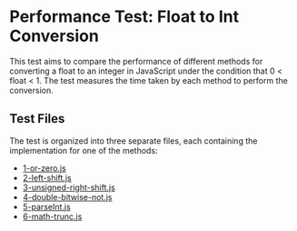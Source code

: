 # Performance Test: Float to Int Conversion

This test aims to compare the performance of different methods for converting a float to an integer in JavaScript under the condition that 0 < float < 1. The test measures the time taken by each method to perform the conversion.

## Test Files

The test is organized into three separate files, each containing the implementation for one of the methods:

- [1-or-zero.js](1-or-zero.js)
- [2-left-shift.js](2-left-shift.js)
- [3-unsigned-right-shift.js](3-unsigned-right-shift.js)
- [4-double-bitwise-not.js](4-double-bitwise-not.js)
- [5-parseInt.js](5-parseInt.js)
- [6-math-trunc.js](6-math-trunc.js)